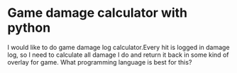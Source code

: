 
# Game damage calculator with python

I would like to do game damage log calculator.Every hit is logged in damage log, so I need to calculate all damage I do and return it back in some kind of overlay for game.
What programming language is best for this?

        